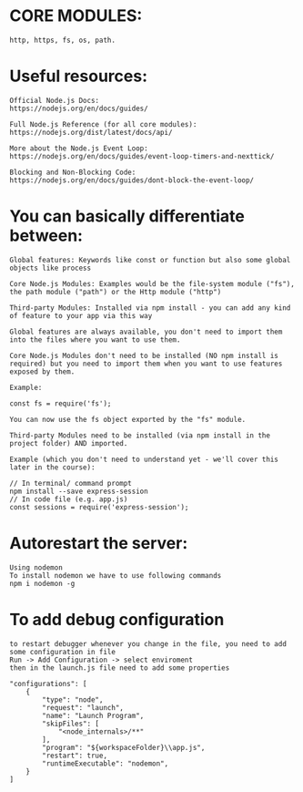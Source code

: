 # CORE MODULES:
	http, https, fs, os, path.
# Useful resources:
	Official Node.js Docs: 
	https://nodejs.org/en/docs/guides/

	Full Node.js Reference (for all core modules): 
	https://nodejs.org/dist/latest/docs/api/

	More about the Node.js Event Loop: 
	https://nodejs.org/en/docs/guides/event-loop-timers-and-nexttick/

	Blocking and Non-Blocking Code: 
	https://nodejs.org/en/docs/guides/dont-block-the-event-loop/

# You can basically differentiate between:

	Global features: Keywords like const or function but also some global objects like process

	Core Node.js Modules: Examples would be the file-system module ("fs"), the path module ("path") or the Http module ("http")

	Third-party Modules: Installed via npm install - you can add any kind of feature to your app via this way

	Global features are always available, you don't need to import them into the files where you want to use them.

	Core Node.js Modules don't need to be installed (NO npm install is required) but you need to import them when you want to use features exposed by them.

	Example:

	const fs = require('fs');

	You can now use the fs object exported by the "fs" module.

	Third-party Modules need to be installed (via npm install in the project folder) AND imported.

	Example (which you don't need to understand yet - we'll cover this later in the course):

	// In terminal/ command prompt
	npm install --save express-session
	// In code file (e.g. app.js)
	const sessions = require('express-session');
	
 # Autorestart the server:
 	Using nodemon
	To install nodemon we have to use following commands
	npm i nodemon -g
	
 # To add debug configuration
 	to restart debugger whenever you change in the file, you need to add some configuration in file
	Run -> Add Configuration -> select enviroment
	then in the launch.js file need to add some properties
	
	"configurations": [
        {
            "type": "node",
            "request": "launch",
            "name": "Launch Program",
            "skipFiles": [
                "<node_internals>/**"
            ],
            "program": "${workspaceFolder}\\app.js",
            "restart": true,
            "runtimeExecutable": "nodemon",
        }
    ]

